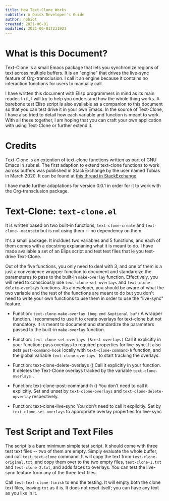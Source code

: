 ```yaml
---
title: How Text-Clone Works
subtitle: A Quick Developer's Guide
author: nobiot
created: 2021-06-01
modified: 2021-06-01T231921
---
```


# What is this Document?

Text-Clone is a small Emacs package that lets you synchronize regions of text across multiple buffers. It is an "engine" that drives the live-sync feature of Org-transclusion. I call it an engine because it contains no interaction functions for users to manually call.

I have written this document with Elisp programmers in mind as its main reader. In it, I will try to help you understand how the whole thing works. A barebone test Elisp script is also available as a companion to this document so that you can test drive it in your own Emacs. In the source of Text-Clone, I have also tried to detail how each variable and function is meant to work. With all these together, I am hoping that you can craft your own application with using Text-Clone or further extend it.

# Credits

Text-Clone is an extention of text-clone functions written as part of GNU Emacs in subr.el.  The first adaption to extend text-clone functions to work across buffers was published in StackExchange by the user named Tobias in March 2020. It can be found at [this thread in StackExchange](https://emacs.stackexchange.com/questions/56201/is-there-an-emacs-package-which-can-mirror-a-region/56202#56202). 

I have made further adaptations for version 0.0.1 in order for it to work with the Org-transclusion package.

# Text-Clone: `text-clone.el` 

It is written based on two built-in functions, `text-clone-create` and `text-clone--maintain` but is not using them -- no dependency on them.

It's a small package. It incldues two variables and 5 functions, and each of them comes with a docstring explananing what it is meant to do. I have made available a set of an Elips script and test text files that le you test-drive Text-Clone.

Out of the five functions, you only need to deal with 3, and one of them is a just a convenience wrapper function to document and standardize the parameteres to pass to the built-in `make-overlay` function. Effectively, you will need to consciously use `text-clone-set-overlays` and `text-clone-delete-overlays` functions. As a developer, you should be aware of what the two variable and the rest of the functions are meant to do but you don't need to write your own functions to use them in order to use the "live-sync" feature.

- Function: `text-clone-make-overlay (beg end &optional buf)`
   A wrapper function. I recommend to use it to create overlays for text-clone but not mandatory. 
   It is meant to document and standardize the parameters passed to the built-in `make-overlay` function.
   
- Function: `text-clone-set-overlays (&rest overlays)`
   Call it explicitly in your function; pass overlays to required properties for live-sync. It also sets `post-command-hook` locally with `text-clone-command-h` function, and the global variable `text-clone-overlays ` to start tracking the overlays.

- Function:  text-clone-delete-overlays ()
  Call it explicitly in your function. It deletes the Text-Clone overlays tracked by the variable `text-clone-overlays `.

- Function: text-clone-post-command-h ()
  You don't need to call it explicitly. Set and unset by `text-clone-overlays` and `text-clone-delete-opverlay` respectively. 

- Function: text-clone-live-sync
  You don't need to call it explicitly. Set by `text-clone-set-overlays` to appropriate overlay properties for live-sync

# Test Script and Text Files

The script is a bare minimum simple test script. It should come with three test text files -- two of them are empty. Simply evaluate the whole buffer, and call `test-text-clone` command. It will copy the text from `test-clone-original.txt`, and copy them over to the two empty files, `test-clone-1.txt` and `test-clone-2.txt`, and adds faces to overlays.  You can test the live-sync feature from any of the three text files.

Call `test-text-clone-finish` to end the testing. It will empty both the clone text files, leaving `txt` as it is. It does not reset itself; you can have any text as you like in it.
